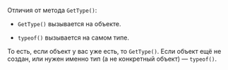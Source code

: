 Отличия от метода `GetType()`:

- `GetType()` вызывается на объекте.
    
- `typeof()` вызывается на самом типе.
    

То есть, если объект у вас уже есть, то `GetType()`. Если объект ещё не создан, или нужен именно тип (а не конкретный объект) — `typeof()`.
